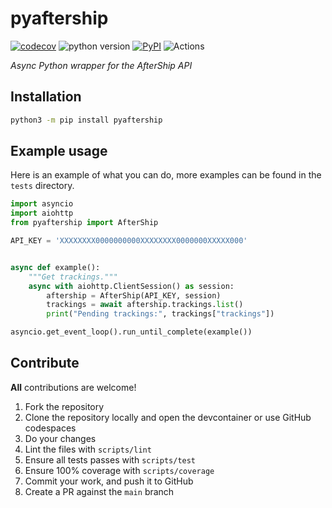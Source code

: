 # pyaftership

[![codecov](https://codecov.io/gh/ludeeus/pyaftership/branch/main/graph/badge.svg)](https://codecov.io/gh/ludeeus/pyaftership)
![python version](https://img.shields.io/badge/Python-3.14-blue.svg)
[![PyPI](https://img.shields.io/pypi/v/pyaftership)](https://pypi.org/project/pyaftership)
![Actions](https://github.com/ludeeus/pyaftership/workflows/Actions/badge.svg?branch=main)

_Async Python wrapper for the AfterShip API_

## Installation

```bash
python3 -m pip install pyaftership
```

## Example usage

Here is an example of what you can do, more examples can be found in the `tests` directory.

```python
import asyncio
import aiohttp
from pyaftership import AfterShip

API_KEY = 'XXXXXXXX0000000000XXXXXXXX0000000XXXXX000'


async def example():
    """Get trackings."""
    async with aiohttp.ClientSession() as session:
        aftership = AfterShip(API_KEY, session)
        trackings = await aftership.trackings.list()
        print("Pending trackings:", trackings["trackings"])

asyncio.get_event_loop().run_until_complete(example())
```

## Contribute

**All** contributions are welcome!

1. Fork the repository
2. Clone the repository locally and open the devcontainer or use GitHub codespaces
3. Do your changes
4. Lint the files with `scripts/lint`
5. Ensure all tests passes with `scripts/test`
6. Ensure 100% coverage with `scripts/coverage`
7. Commit your work, and push it to GitHub
8. Create a PR against the `main` branch